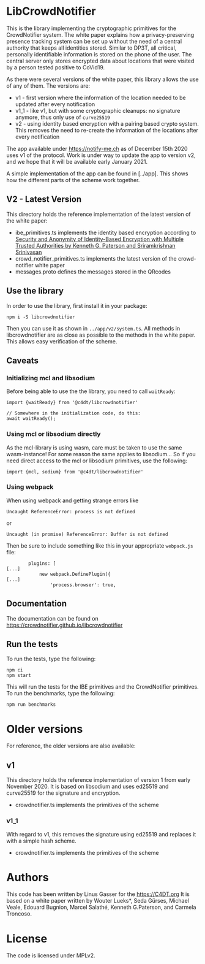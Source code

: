 # LibCrowdNotifier

This is the library implementing the cryptographic primitives for the CrowdNotifier system.
The white paper explains how a privacy-preserving presence tracking system can be set up without the need of a
 central authority that keeps all identities stored.
Similar to DP3T, all critical, personally identifiable information is stored on the phone of the user.
The central server only stores encrypted data about locations that were visited by a person tested positive to CoVid19.

As there were several versions of the white paper, this library allows the use of any of them.
The versions are:
- v1 - first version where the information of the location needed to be updated after every notification
- v1_1 - like v1, but with some cryptographic cleanups: no signature anymore, thus only use of `curve25519`
- v2 - using identity based encryption with a pairing based crypto system. This removes the need to re-create the
 information of the locations after every notification
 
The app available under https://notify-me.ch as of December 15th 2020 uses v1 of the protocol.
Work is under way to update the app to version v2, and we hope that it will be available early January 2021.

A simple implementation of the app can be found in [../app].
This shows how the different parts of the scheme work together.

## V2 - Latest Version

This directory holds the reference implementation of the latest version of the white paper:
- ibe_primitives.ts implements the identity based encryption according to [Security and Anonymity of Identity-Based
Encryption with Multiple Trusted Authorities by Kenneth G. Paterson and Sriramkrishnan
Srinivasan](http://www.isg.rhul.ac.uk/~prai175/PatersonS08.pdf)
- crowd_notifier_primitives.ts implements the latest version of the crowd-notifier white paper
- messages.proto defines the messages stored in the QRcodes

## Use the library

In order to use the library, first install it in your package:

```
npm i -S libcrowdnotifier
```

Then you can use it as shown in `../app/v2/system.ts`.
All methods in libcrowdnotifier are as close as possible to the methods in the white paper.
This allows easy verification of the scheme.

## Caveats

### Initializing mcl and libsodium

Before being able to use the the library, you need to call `waitReady`:

```
import {waitReady} from '@c4dt/libcrowdnotifier'

// Somewhere in the initialization code, do this:
await waitReady();
``` 

### Using mcl or libsodium directly

As the mcl-library is using wasm, care must be taken to use the same wasm-instance!
For some reason the same applies to libsodium...
So if you need direct access to the mcl or libsodium primitives, use the following:

```
import {mcl, sodium} from '@c4dt/libcrowdnotifier'
```

### Using webpack

When using webpack and getting strange errors like

```
Uncaught ReferenceError: process is not defined
```

or

```
Uncaught (in promise) ReferenceError: Buffer is not defined
```

Then be sure to include something like this in your appropriate `webpack.js` file:

```
        plugins: [
[...]
            new webpack.DefinePlugin({
[...]
                'process.browser': true,
```

## Documentation

The documentation can be found on https://crowdnotifier.github.io/libcrowdnotifier

## Run the tests

To run the tests, type the following:

```
npm ci
npm start
```

This will run the tests for the IBE primitives and the CrowdNotifier primitives.
To run the benchmarks, type the following:

```
npm run benchmarks
```

# Older versions

For reference, the older versions are also available:

## v1

This directory holds the reference implementation of version 1 from early November 2020. 
It is based on libsodium and uses ed25519 and curve25519 for the signature and encryption. 
- crowdnotifier.ts implements the primitives of the scheme

### v1_1

With regard to v1, this removes the signature using ed25519 and replaces it with a simple hash scheme.
- crowdnotifier.ts implements the primitives of the scheme

# Authors

This code has been written by Linus Gasser for the https://C4DT.org
It is based on a white paper written by Wouter Lueks*, Seda Gürses, Michael Veale, Edouard Bugnion, Marcel Salathé, 
Kenneth G.Paterson, and Carmela Troncoso.

# License

The code is licensed under MPLv2.
